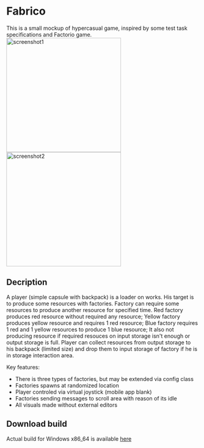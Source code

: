 # Fabrico
This is a small mockup of hypercasual game, inspired by some test task specifications and Factorio game.
<img src="https://drive.google.com/uc?export=view&id=1kkMuawCyF8wQtAQPsECx2hAetoS_TUwu" alt="screenshot1" width="300"/>
<img src="https://drive.google.com/uc?export=view&id=1EbU4HRbKWtHzsozT2GtCb54cg0-Jlpza" alt="screenshot2" width="300"/>
## Decription
A player (simple capsule with backpack) is a loader on works.
His target is to produce some resources with factories. 
Factory can require some resources to produce another resource for specified time.
Red factory produces red resource without required any resource;
Yellow factory produces yellow resource and requires 1 red resource;
Blue factory requires 1 red and 1 yellow resources  to produce 1 blue resource;
It also not producing resource if required resouces on input storage isn't enough or
output storage is full.
Player can collect resources from output storage to his backpack (limited size) and 
drop them to input storage of factory if he is in storage interaction area.

Key features:
* There is three types of factories, but may be extended via config class
* Factories spawns at randomized location
* Player controled via virtual joystick (mobile app blank)
* Factories sending messages to scroll area with reason of its idle
* All visuals made without external editors

## Download build
Actual build for Windows x86_64 is available 
<a href="https://drive.google.com/uc?export=download&id=10TO1GibE-IrIhjyQbROmuVeWhFR7QlOq">here</a>

